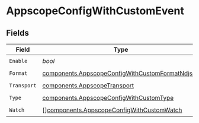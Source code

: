 # AppscopeConfigWithCustomEvent


## Fields

| Field                                                                                                              | Type                                                                                                               | Required                                                                                                           | Description                                                                                                        |
| ------------------------------------------------------------------------------------------------------------------ | ------------------------------------------------------------------------------------------------------------------ | ------------------------------------------------------------------------------------------------------------------ | ------------------------------------------------------------------------------------------------------------------ |
| `Enable`                                                                                                           | *bool*                                                                                                             | :heavy_check_mark:                                                                                                 | N/A                                                                                                                |
| `Format`                                                                                                           | [components.AppscopeConfigWithCustomFormatNdjson](../../models/components/appscopeconfigwithcustomformatndjson.md) | :heavy_check_mark:                                                                                                 | N/A                                                                                                                |
| `Transport`                                                                                                        | [components.AppscopeTransport](../../models/components/appscopetransport.md)                                       | :heavy_check_mark:                                                                                                 | N/A                                                                                                                |
| `Type`                                                                                                             | [components.AppscopeConfigWithCustomType](../../models/components/appscopeconfigwithcustomtype.md)                 | :heavy_check_mark:                                                                                                 | N/A                                                                                                                |
| `Watch`                                                                                                            | [][components.AppscopeConfigWithCustomWatch](../../models/components/appscopeconfigwithcustomwatch.md)             | :heavy_check_mark:                                                                                                 | N/A                                                                                                                |